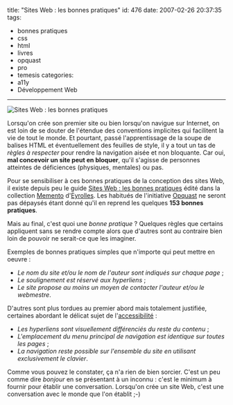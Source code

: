 title: "Sites Web : les bonnes pratiques"
id: 476
date: 2007-02-26 20:37:35
tags:
- bonnes pratiques
- css
- html
- livres
- opquast
- pro
- temesis
categories:
- a11y
- Développement Web
---

![Sites Web : les bonnes pratiques](/images/2007/02/sites-web-bonnes-pratiques.jpg)

Lorsqu'on crée son premier site ou bien lorsqu'on navigue sur Internet, on est loin de se douter de l'étendue des conventions implicites qui facilitent la vie de tout le monde.
Et pourtant, passé l'apprentissage de la soupe de balises HTML et éventuellement des feuilles de style, il y a tout un tas de _règles à respecter_ pour rendre la navigation aisée et non bloquante. Car oui, **mal concevoir un site peut en bloquer**, qu'il s'agisse de personnes atteintes de déficiences (physiques, mentales) ou pas.
<!--more-->
Pour se sensibiliser à ces bonnes pratiques de la conception des sites Web, il existe depuis peu le guide [Sites Web : les bonnes pratiques](http://www.eyrolles.com/Informatique/Livre/9782212121018/livre-memento-sites-web-les-bonnes-pratiques.php) édité dans la collection [Memento](http://www.eyrolles.com/Informatique/Collection/4143/memento.php) d'[Eyrolles](http://www.eyrolles.com/). Les habitués de l'initiative [Opquast](http://fr.opquast.com/) ne seront pas dépaysés étant donné qu'il en reprend les quelques **153 bonnes pratiques**.

Mais au final, c'est quoi une _bonne pratique_ ? Quelques règles que certains appliquent sans se rendre compte alors que d'autres sont au contraire bien loin de pouvoir ne serait-ce que les imaginer.

Exemples de bonnes pratiques simples que n'importe qui peut mettre en oeuvre :

*   <cite>Le nom du site et/ou le nom de l'auteur sont indiqués sur chaque page</cite> ;
*   <cite>Le soulignement est réservé aux hyperliens</cite> ;
*   <cite>Le site propose au moins un moyen de contacter l'auteur et/ou le webmestre</cite>.

D'autres sont plus tordues au premier abord mais totalement justifiée, certaines abordant le délicat sujet de l'[accessibilité](http://css.alsacreations.com/Accessibilite-du-Web/) :

*   <cite>Les hyperliens sont visuellement différenciés du reste du contenu</cite> ;
*   <cite>L'emplacement du menu principal de navigation est identique sur toutes les pages</cite> ;
*   <cite>La navigation reste possible sur l'ensemble du site en utilisant exclusivement le clavier</cite>.

Comme vous pouvez le constater, ça n'a rien de bien sorcier. C'est un peu comme dire <cite>bonjour</cite> en se présentant à un inconnu : c'est le minimum à fournir pour établir une conversation. Lorsqu'on crée un site Web, c'est une conversation avec le monde que l'on établit ;-)